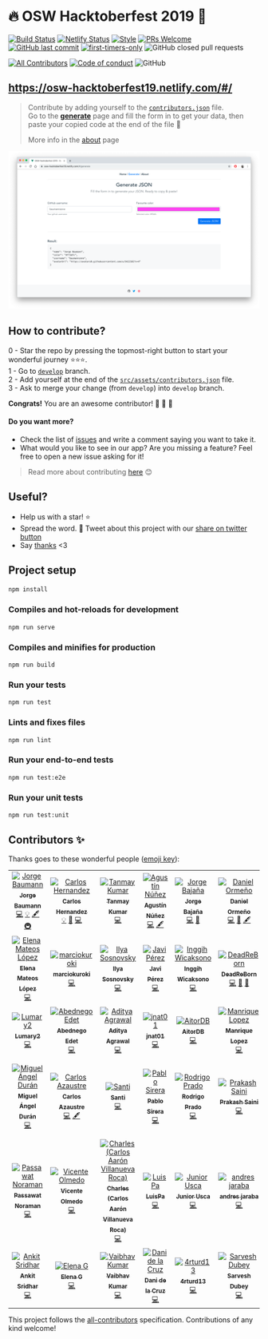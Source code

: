 # 🔥 OSW Hacktoberfest 2019 🎃

[![Build Status](https://action-badges.now.sh/OSWeekends/osw-hacktoberfest-2019?action=Node%20CI)](https://github.com/OSWeekends/osw-hacktoberfest-2019/actions)
[![Netlify Status](https://api.netlify.com/api/v1/badges/bb376a42-74ce-4038-ad1c-902a61c40550/deploy-status)](https://app.netlify.com/sites/osw-hacktoberfest19/deploys)
[![Style](https://img.shields.io/badge/code%20style-standard-brightgreen?style=flat-square)](https://img.shields.io/badge/code%20style-standard-brightgreen?style=flat-square)
[![PRs Welcome](https://img.shields.io/badge/PRs-welcome-brightgreen.svg?style=flat-square)](https://github.com/OSWeekends/osw-hacktoberfest-2019/pulls)
[![GitHub last commit](https://img.shields.io/github/last-commit/OSWeekends/osw-hacktoberfest-2019?style=flat-square)](https://github.com/OSWeekends/osw-hacktoberfest-2019/commits/master)
[![first-timers-only](https://img.shields.io/badge/first--timers--only-friendly-blue.svg?style=flat-square)](https://www.firsttimersonly.com/)
![GitHub closed pull requests](https://img.shields.io/github/issues-pr-closed/OSWeekends/osw-hacktoberfest-2019?style=flat-square)

[![All Contributors](https://img.shields.io/badge/all_contributors-42-orange.svg?style=flat-square)](#contributors)
[![Code of conduct](https://img.shields.io/badge/code%20of-conduct-ff69b4.svg?style=flat-square)](https://github.com/OSWeekends/osw-hacktoberfest-2019/blob/master/CODE_OF_CONDUCT.md)
![GitHub](https://img.shields.io/github/license/OSWeekends/osw-hacktoberfest-2019?color=blue&style=flat-square)


## https://osw-hacktoberfest19.netlify.com/#/


> Contribute by adding yourself to the [`contributors.json`](https://github.com/OSWeekends/osw-hacktoberfest-2019/blob/develop/src/assets/contributors.json) file.  
> Go to the [__generate__](https://osw-hacktoberfest19.netlify.com/#/generate) page and fill the form in to get your data, then paste your copied code at the end of the file 🥳
>
> More info in the [about](https://osw-hacktoberfest19.netlify.com/#/generate) page

![image](./src/assets/generate.png)

## How to contribute?

0 - Star the repo by pressing the topmost-right button to start your wonderful journey ⭐️⭐️⭐️.  
1 - Go to [`develop`](https://github.com/OSWeekends/osw-hacktoberfest-2019/tree/develop) branch.  
2 - Add yourself at the end of the [`src/assets/contributors.json`](https://github.com/OSWeekends/osw-hacktoberfest-2019/blob/develop/src/assets/contributors.json) file.  
3 - Ask to merge your change (from `develop`) into `develop` branch.  

__Congrats!__ You are an awesome contributor! 🎃 🎃 🎃

#### Do you want more?
- Check the list of [issues](https://github.com/OSWeekends/osw-hacktoberfest-2019/issues) and write a comment saying you want to take it.
- What would you like to see in our app? Are you missing a feature? Feel free to open a new issue asking for it!

> Read more about contributing [here](https://github.com/OSWeekends/osw-hacktoberfest-2019/blob/master/CONTRIBUTING.md) 😊


## Useful?

- Help us with a star! ⭐️ 
- Spread the word. 💙 Tweet about this project with our [share on twitter button](https://osw-hacktoberfest19.netlify.com/#/generate)
- Say [thanks](https://github.com/OSWeekends/osw-hacktoberfest-2019/issues/new?assignees=&labels=%3C3&template=say-thanks-.md&title=) <3

## Project setup
```
npm install
```

### Compiles and hot-reloads for development
```
npm run serve
```

### Compiles and minifies for production
```
npm run build
```

### Run your tests
```
npm run test
```

### Lints and fixes files
```
npm run lint
```

### Run your end-to-end tests
```
npm run test:e2e
```

### Run your unit tests
```
npm run test:unit
```


## Contributors ✨

Thanks goes to these wonderful people ([emoji key](https://allcontributors.org/docs/en/emoji-key)):

<!-- ALL-CONTRIBUTORS-LIST:START - Do not remove or modify this section -->
<!-- prettier-ignore -->
<table>
  <tr>
    <td align="center"><a href="https://twitter.com/baumannzone"><img src="https://avatars0.githubusercontent.com/u/5422102?v=4" width="100px;" alt="Jorge Baumann"/><br /><sub><b>Jorge Baumann</b></sub></a><br /><a href="https://github.com/OSWeekends/osw-hacktoberfest-2019/commits?author=baumannzone" title="Code">💻</a> <a href="#example-baumannzone" title="Examples">💡</a> <a href="#content-baumannzone" title="Content">🖋</a> <a href="#infra-baumannzone" title="Infrastructure (Hosting, Build-Tools, etc)">🚇</a></td>
    <td align="center"><a href="https://github.com/CodingCarlos"><img src="https://avatars3.githubusercontent.com/u/7394623?v=4" width="100px;" alt="Carlos Hernandez"/><br /><sub><b>Carlos Hernandez</b></sub></a><br /><a href="#example-CodingCarlos" title="Examples">💡</a> <a href="#ideas-CodingCarlos" title="Ideas, Planning, & Feedback">🤔</a> <a href="https://github.com/OSWeekends/osw-hacktoberfest-2019/commits?author=CodingCarlos" title="Code">💻</a></td>
    <td align="center"><a href="https://github.com/PseudoNerd"><img src="https://avatars3.githubusercontent.com/u/26699089?v=4" width="100px;" alt="Tanmay Kumar"/><br /><sub><b>Tanmay Kumar</b></sub></a><br /><a href="https://github.com/OSWeekends/osw-hacktoberfest-2019/commits?author=PseudoNerd" title="Code">💻</a></td>
    <td align="center"><a href="http://agusnez.github.io"><img src="https://avatars1.githubusercontent.com/u/15832553?v=4" width="100px;" alt="Agustín Núñez"/><br /><sub><b>Agustín Núñez</b></sub></a><br /><a href="https://github.com/OSWeekends/osw-hacktoberfest-2019/commits?author=Agusnez" title="Code">💻</a> <a href="#content-Agusnez" title="Content">🖋</a></td>
    <td align="center"><a href="https://github.com/jorge-bajana"><img src="https://avatars2.githubusercontent.com/u/47319388?v=4" width="100px;" alt="Jorge Bajaña"/><br /><sub><b>Jorge Bajaña</b></sub></a><br /><a href="https://github.com/OSWeekends/osw-hacktoberfest-2019/commits?author=jorge-bajana" title="Code">💻</a> <a href="https://github.com/OSWeekends/osw-hacktoberfest-2019/issues?q=author%3Ajorge-bajana" title="Bug reports">🐛</a></td>
    <td align="center"><a href="https://github.com/DanielOrmeno"><img src="https://avatars3.githubusercontent.com/u/7246206?v=4" width="100px;" alt="Daniel Ormeño"/><br /><sub><b>Daniel Ormeño</b></sub></a><br /><a href="https://github.com/OSWeekends/osw-hacktoberfest-2019/commits?author=DanielOrmeno" title="Code">💻</a> <a href="#ideas-DanielOrmeno" title="Ideas, Planning, & Feedback">🤔</a> <a href="#content-DanielOrmeno" title="Content">🖋</a></td>
    <td align="center"><a href="https://github.com/sergitxu"><img src="https://avatars3.githubusercontent.com/u/16776855?v=4" width="100px;" alt="Sergitxu"/><br /><sub><b>Sergitxu</b></sub></a><br /><a href="https://github.com/OSWeekends/osw-hacktoberfest-2019/commits?author=sergitxu" title="Code">💻</a></td>
  </tr>
  <tr>
    <td align="center"><a href="https://github.com/ElenaMLopez"><img src="https://avatars0.githubusercontent.com/u/27022503?v=4" width="100px;" alt="Elena Mateos López"/><br /><sub><b>Elena Mateos López</b></sub></a><br /><a href="https://github.com/OSWeekends/osw-hacktoberfest-2019/commits?author=ElenaMLopez" title="Code">💻</a></td>
    <td align="center"><a href="https://github.com/marciokuroki"><img src="https://avatars1.githubusercontent.com/u/13626200?v=4" width="100px;" alt="marciokuroki"/><br /><sub><b>marciokuroki</b></sub></a><br /><a href="https://github.com/OSWeekends/osw-hacktoberfest-2019/commits?author=marciokuroki" title="Code">💻</a></td>
    <td align="center"><a href="https://github.com/pashcovich"><img src="https://avatars3.githubusercontent.com/u/4571166?v=4" width="100px;" alt="Ilya Sosnovsky"/><br /><sub><b>Ilya Sosnovsky</b></sub></a><br /><a href="https://github.com/OSWeekends/osw-hacktoberfest-2019/commits?author=pashcovich" title="Code">💻</a></td>
    <td align="center"><a href="http://www.javiperezdepedro.com"><img src="https://avatars3.githubusercontent.com/u/662287?v=4" width="100px;" alt="Javi Pérez"/><br /><sub><b>Javi Pérez</b></sub></a><br /><a href="https://github.com/OSWeekends/osw-hacktoberfest-2019/commits?author=javimostoles" title="Code">💻</a></td>
    <td align="center"><a href="https://github.com/igihcksn"><img src="https://avatars2.githubusercontent.com/u/22608147?v=4" width="100px;" alt="Inggih Wicaksono"/><br /><sub><b>Inggih Wicaksono</b></sub></a><br /><a href="https://github.com/OSWeekends/osw-hacktoberfest-2019/commits?author=igihcksn" title="Code">💻</a></td>
    <td align="center"><a href="https://github.com/DeadReBorn"><img src="https://avatars2.githubusercontent.com/u/23313785?v=4" width="100px;" alt="DeadReBorn"/><br /><sub><b>DeadReBorn</b></sub></a><br /><a href="https://github.com/OSWeekends/osw-hacktoberfest-2019/commits?author=DeadReBorn" title="Code">💻</a> <a href="#business-DeadReBorn" title="Business development">💼</a> <a href="https://github.com/OSWeekends/osw-hacktoberfest-2019/issues?q=author%3ADeadReBorn" title="Bug reports">🐛</a></td>
    <td align="center"><a href="http://bloomod.com"><img src="https://avatars3.githubusercontent.com/u/1575830?v=4" width="100px;" alt="Sergio Morcuende"/><br /><sub><b>Sergio Morcuende</b></sub></a><br /><a href="https://github.com/OSWeekends/osw-hacktoberfest-2019/commits?author=smorcuend" title="Code">💻</a></td>
  </tr>
  <tr>
    <td align="center"><a href="https://github.com/Lumary2"><img src="https://avatars0.githubusercontent.com/u/46068592?v=4" width="100px;" alt="Lumary2"/><br /><sub><b>Lumary2</b></sub></a><br /><a href="https://github.com/OSWeekends/osw-hacktoberfest-2019/commits?author=Lumary2" title="Code">💻</a></td>
    <td align="center"><a href="http://nefilim.me"><img src="https://avatars0.githubusercontent.com/u/29050206?v=4" width="100px;" alt="Abednego Edet"/><br /><sub><b>Abednego Edet</b></sub></a><br /><a href="https://github.com/OSWeekends/osw-hacktoberfest-2019/commits?author=asapabedi" title="Code">💻</a></td>
    <td align="center"><a href="https://github.com/adiagr"><img src="https://avatars0.githubusercontent.com/u/21157331?v=4" width="100px;" alt="Aditya Agrawal"/><br /><sub><b>Aditya Agrawal</b></sub></a><br /><a href="https://github.com/OSWeekends/osw-hacktoberfest-2019/commits?author=adiagr" title="Code">💻</a></td>
    <td align="center"><a href="https://github.com/jnat01"><img src="https://avatars0.githubusercontent.com/u/26845642?v=4" width="100px;" alt="jnat01"/><br /><sub><b>jnat01</b></sub></a><br /><a href="https://github.com/OSWeekends/osw-hacktoberfest-2019/commits?author=jnat01" title="Code">💻</a></td>
    <td align="center"><a href="https://aitordb.com"><img src="https://avatars1.githubusercontent.com/u/6829526?v=4" width="100px;" alt="AitorDB"/><br /><sub><b>AitorDB</b></sub></a><br /><a href="https://github.com/OSWeekends/osw-hacktoberfest-2019/commits?author=AitorDB" title="Code">💻</a></td>
    <td align="center"><a href="http://jsmanrique.es"><img src="https://avatars0.githubusercontent.com/u/1178305?v=4" width="100px;" alt="Manrique Lopez"/><br /><sub><b>Manrique Lopez</b></sub></a><br /><a href="https://github.com/OSWeekends/osw-hacktoberfest-2019/commits?author=jsmanrique" title="Code">💻</a></td>
    <td align="center"><a href="https://github.com/mewcifur28"><img src="https://avatars3.githubusercontent.com/u/39668499?v=4" width="100px;" alt="Ishita Gambhir"/><br /><sub><b>Ishita Gambhir</b></sub></a><br /><a href="https://github.com/OSWeekends/osw-hacktoberfest-2019/commits?author=mewcifur28" title="Code">💻</a></td>
  </tr>
  <tr>
    <td align="center"><a href="https://midu.dev"><img src="https://avatars3.githubusercontent.com/u/1561955?v=4" width="100px;" alt="Miguel Ángel Durán"/><br /><sub><b>Miguel Ángel Durán</b></sub></a><br /><a href="https://github.com/OSWeekends/osw-hacktoberfest-2019/commits?author=midudev" title="Code">💻</a></td>
    <td align="center"><a href="https://carlosazaustre.es"><img src="https://avatars2.githubusercontent.com/u/650752?v=4" width="100px;" alt="Carlos Azaustre"/><br /><sub><b>Carlos Azaustre</b></sub></a><br /><a href="https://github.com/OSWeekends/osw-hacktoberfest-2019/commits?author=carlosazaustre" title="Code">💻</a> <a href="#content-carlosazaustre" title="Content">🖋</a></td>
    <td align="center"><a href="http://santiagomartin.dev"><img src="https://avatars2.githubusercontent.com/u/7255298?v=4" width="100px;" alt="Santi"/><br /><sub><b>Santi</b></sub></a><br /><a href="https://github.com/OSWeekends/osw-hacktoberfest-2019/commits?author=SantiMA10" title="Code">💻</a></td>
    <td align="center"><a href="https://pablosirera.com"><img src="https://avatars0.githubusercontent.com/u/25353031?v=4" width="100px;" alt="Pablo Sirera"/><br /><sub><b>Pablo Sirera</b></sub></a><br /><a href="https://github.com/OSWeekends/osw-hacktoberfest-2019/commits?author=pablosirera" title="Code">💻</a></td>
    <td align="center"><a href="http://about.me/royopa"><img src="https://avatars3.githubusercontent.com/u/442991?v=4" width="100px;" alt="Rodrigo Prado"/><br /><sub><b>Rodrigo Prado</b></sub></a><br /><a href="https://github.com/OSWeekends/osw-hacktoberfest-2019/commits?author=royopa" title="Code">💻</a></td>
    <td align="center"><a href="https://github.com/Prakash-sa"><img src="https://avatars0.githubusercontent.com/u/35262074?v=4" width="100px;" alt="Prakash Saini"/><br /><sub><b>Prakash Saini</b></sub></a><br /><a href="https://github.com/OSWeekends/osw-hacktoberfest-2019/commits?author=Prakash-sa" title="Code">💻</a></td>
    <td align="center"><a href="http://www.falc0n.es"><img src="https://avatars0.githubusercontent.com/u/2099350?v=4" width="100px;" alt="Miguel Angel Falcón Muñoz"/><br /><sub><b>Miguel Angel Falcón Muñoz</b></sub></a><br /><a href="https://github.com/OSWeekends/osw-hacktoberfest-2019/commits?author=falconmfm" title="Code">💻</a></td>
  </tr>
  <tr>
    <td align="center"><a href="https://github.com/NotRealPaz"><img src="https://avatars3.githubusercontent.com/u/26038500?v=4" width="100px;" alt="Passawat Noraman"/><br /><sub><b>Passawat Noraman</b></sub></a><br /><a href="https://github.com/OSWeekends/osw-hacktoberfest-2019/commits?author=NotRealPaz" title="Code">💻</a></td>
    <td align="center"><a href="https://github.com/volmedo"><img src="https://avatars3.githubusercontent.com/u/16189413?v=4" width="100px;" alt="Vicente Olmedo"/><br /><sub><b>Vicente Olmedo</b></sub></a><br /><a href="https://github.com/OSWeekends/osw-hacktoberfest-2019/commits?author=volmedo" title="Code">💻</a></td>
    <td align="center"><a href="https://cavr.dev"><img src="https://avatars3.githubusercontent.com/u/3741142?v=4" width="100px;" alt="Charles (Carlos Aarón Villanueva Roca)"/><br /><sub><b>Charles (Carlos Aarón Villanueva Roca)</b></sub></a><br /><a href="https://github.com/OSWeekends/osw-hacktoberfest-2019/commits?author=cavr" title="Code">💻</a></td>
    <td align="center"><a href="https://luispa.dev"><img src="https://avatars0.githubusercontent.com/u/22195501?v=4" width="100px;" alt="LuisPa"/><br /><sub><b>LuisPa</b></sub></a><br /><a href="https://github.com/OSWeekends/osw-hacktoberfest-2019/commits?author=LuisPaGarcia" title="Code">💻</a></td>
    <td align="center"><a href="https://github.com/juniorUsca"><img src="https://avatars2.githubusercontent.com/u/8844348?v=4" width="100px;" alt="Junior Usca"/><br /><sub><b>Junior Usca</b></sub></a><br /><a href="https://github.com/OSWeekends/osw-hacktoberfest-2019/commits?author=juniorUsca" title="Code">💻</a></td>
    <td align="center"><a href="https://www.linkedin.com/in/anibalajt/"><img src="https://avatars3.githubusercontent.com/u/2723625?v=4" width="100px;" alt="andres jaraba"/><br /><sub><b>andres jaraba</b></sub></a><br /><a href="https://github.com/OSWeekends/osw-hacktoberfest-2019/commits?author=anibalajt" title="Code">💻</a></td>
    <td align="center"><a href="https://efrenmartinez.github.io/"><img src="https://avatars2.githubusercontent.com/u/10801400?v=4" width="100px;" alt="Efrén Martínez Rodríguez"/><br /><sub><b>Efrén Martínez Rodríguez</b></sub></a><br /><a href="https://github.com/OSWeekends/osw-hacktoberfest-2019/commits?author=efrenmartinez" title="Code">💻</a></td>
  </tr>
  <tr>
    <td align="center"><a href="http://www.linkedin.com/in/ankitsridhar/"><img src="https://avatars3.githubusercontent.com/u/36269838?v=4" width="100px;" alt="Ankit Sridhar"/><br /><sub><b>Ankit Sridhar</b></sub></a><br /><a href="https://github.com/OSWeekends/osw-hacktoberfest-2019/commits?author=ankitsridhar16" title="Code">💻</a></td>
    <td align="center"><a href="http://beelzenef.github.io"><img src="https://avatars3.githubusercontent.com/u/6389665?v=4" width="100px;" alt="Elena G"/><br /><sub><b>Elena G</b></sub></a><br /><a href="https://github.com/OSWeekends/osw-hacktoberfest-2019/commits?author=Beelzenef" title="Code">💻</a></td>
    <td align="center"><a href="https://www.iamvaibhavkr.me/"><img src="https://avatars1.githubusercontent.com/u/45658535?v=4" width="100px;" alt="Vaibhav Kumar"/><br /><sub><b>Vaibhav Kumar</b></sub></a><br /><a href="https://github.com/OSWeekends/osw-hacktoberfest-2019/commits?author=ivaibhavkr" title="Code">💻</a></td>
    <td align="center"><a href="https://delacruz.dev"><img src="https://avatars2.githubusercontent.com/u/5173869?v=4" width="100px;" alt="Dani de la Cruz"/><br /><sub><b>Dani de la Cruz</b></sub></a><br /><a href="https://github.com/OSWeekends/osw-hacktoberfest-2019/commits?author=delacruz-dev" title="Code">💻</a></td>
    <td align="center"><a href="https://github.com/4rturd13"><img src="https://avatars2.githubusercontent.com/u/50093998?v=4" width="100px;" alt="4rturd13"/><br /><sub><b>4rturd13</b></sub></a><br /><a href="https://github.com/OSWeekends/osw-hacktoberfest-2019/commits?author=4rturd13" title="Code">💻</a></td>
    <td align="center"><a href="https://github.com/dubesar"><img src="https://avatars2.githubusercontent.com/u/38752758?v=4" width="100px;" alt="Sarvesh Dubey"/><br /><sub><b>Sarvesh Dubey</b></sub></a><br /><a href="https://github.com/OSWeekends/osw-hacktoberfest-2019/commits?author=dubesar" title="Code">💻</a></td>
    <td align="center"><a href="https://pbehre.in"><img src="https://avatars3.githubusercontent.com/u/7106809?v=4" width="100px;" alt="Pavitra Behre"/><br /><sub><b>Pavitra Behre</b></sub></a><br /><a href="https://github.com/OSWeekends/osw-hacktoberfest-2019/commits?author=pavitra14" title="Code">💻</a></td>
  </tr>
</table>

<!-- ALL-CONTRIBUTORS-LIST:END -->

This project follows the [all-contributors](https://github.com/all-contributors/all-contributors) specification. Contributions of any kind welcome!

